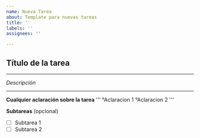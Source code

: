 ```yaml
---
name: Nueva Tarea
about: Template para nuevas tareas
title: ''
labels: ''
assignees: ''

---
```


## Título de la tarea
------------------------------------------------------------------------------------------------------------------------------
_Descripción_

------------------------------------------------------------------------------------------------------------------------------
**Cualquier aclaración sobre la tarea**
'''
°Aclaracion 1
°Aclaracion 2
'''


**Subtareas** (opcional)
- [ ] Subtarea 1
- [ ] Subtarea 2
